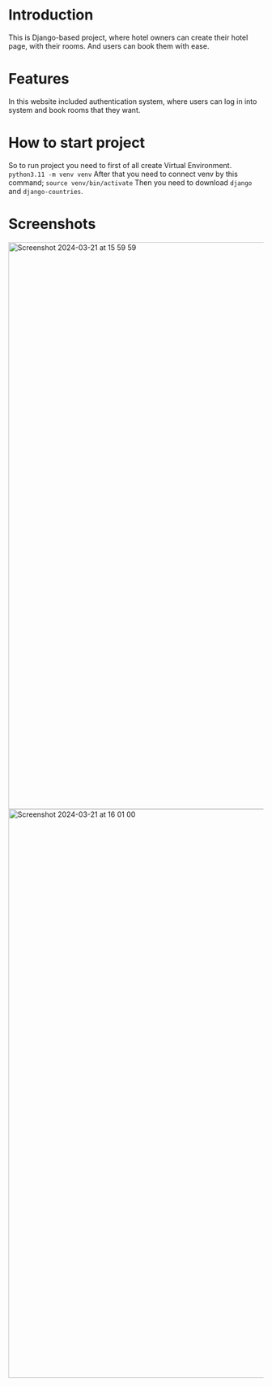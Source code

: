 
# Introduction
This is Django-based project, where hotel owners
can create their hotel page, with their rooms. And users can book them with ease.

# Features
   In this website included authentication system,
where users can log in into system and book rooms that they want.

# How to start project
   So to run project you need to first of all create Virtual Environment.
    `python3.11 -m venv venv`
   After that you need to connect venv by this command;
     `source venv/bin/activate`
    Then you need to download `django` and `django-countries`.

# Screenshots 

<img width="1117" alt="Screenshot 2024-03-21 at 15 59 59" src="https://github.com/Michael322312/booking_site/assets/98754644/7d09adad-8779-49e6-be30-bde8995e4e74">

<img width="1121" alt="Screenshot 2024-03-21 at 16 01 00" src="https://github.com/Michael322312/booking_site/assets/98754644/4f4ef7b8-d514-4fae-957f-9e06fa75a8d2">
